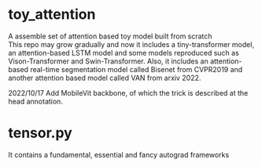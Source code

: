 # toy_attention
A assemble set of attention based toy model built from scratch  
This repo may grow gradually and now it includes a tiny-transformer model, an attention-based LSTM model and some models reproduced such as Vison-Transformer and Swin-Transformer. Also, it includes an attention-based real-time segmentation model called Bisenet from CVPR2019 and another attention based model called VAN from arxiv 2022.

2022/10/17 Add MobileVit backbone, of which the trick is described at the head annotation.
# tensor.py 
It contains a fundamental, essential and fancy autograd frameworks
